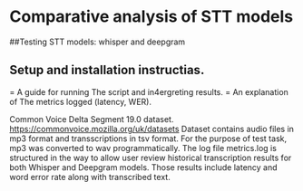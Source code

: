 # Comparative analysis of STT models
##Testing STT models: whisper and deepgram
## Setup and installation instructias.
=  A guide for running The script and in4ergreting results.
=  An explanation of The metrics logged (latency, WER).

Common Voice Delta Segment 19.0 dataset. https://commonvoice.mozilla.org/uk/datasets
Dataset contains audio files in mp3 format and transscriptions in tsv format.
For the purpose of test task, mp3 was converted to wav programmatically.
The log file metrics.log is structured in the way to allow user review historical transcription results for both Whisper and Deepgram models.
Those results include latency and word error rate along with transcribed text.
